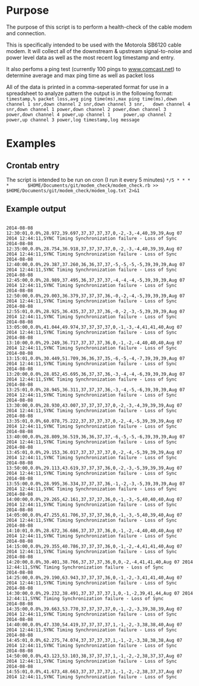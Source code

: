 # Purpose
The purpose of this script is to perform a health-check of the cable modem and connection.

This is specifically intended to be used with the Motorola SB6120 cable modem. It will collect all of the downstream & upstream signal-to-noise and power level data as well as the most recent log timestamp and entry.

It also perfoms a ping test (currently 100 pings to www.comcast.net) to determine average and max ping time as well as packet loss

All of the data is printed in a comma-seperated format for use in a spreadsheet to analyze pattern
the output is in the following format:
`timestamp,% packet loss,avg ping time(ms),max ping time(ms),down channel 1 snr,down channel 2 snr,down channel 3 snr,   down channel 4 snr,down channel 1 power,down channel 2 power,down channel 3 power,down channel 4 power,up channel 1     power,up channel 2 power,up channel 3 power,log timestamp,log message`

# Examples
## Crontab entry
The script is intended to be run on cron (I run it every 5 minutes)
`*/5 * * * *       $HOME/Documents/git/modem_check/modem_check.rb >> $HOME/Documents/git/modem_check/modem_log.txt 2>&1`

## Example output
```

2014-08-08 12:30:01,0.0%,28.972,39.697,37,37,37,37,0,-2,-3,-4,40,39,39,Aug 07 2014 12:44:11,SYNC Timing Synchronization failure - Loss of Sync
2014-08-08 12:35:00,0.0%,28.754,36.918,37,37,37,37,0,-2,-3,-4,40,39,39,Aug 07 2014 12:44:11,SYNC Timing Synchronization failure - Loss of Sync
2014-08-08 12:40:00,0.0%,29.387,37.260,36,36,37,37,-5,-5,-5,-5,39,39,39,Aug 07 2014 12:44:11,SYNC Timing Synchronization failure - Loss of Sync
2014-08-08 12:45:00,0.0%,28.989,37.495,36,37,37,37,-4,-4,-4,-5,39,39,39,Aug 07 2014 12:44:11,SYNC Timing Synchronization failure - Loss of Sync
2014-08-08 12:50:00,0.0%,29.003,36.379,37,37,37,36,-0,-2,-4,-5,39,39,39,Aug 07 2014 12:44:11,SYNC Timing Synchronization failure - Loss of Sync
2014-08-08 12:55:01,0.0%,28.925,36.435,37,37,37,36,-0,-2,-3,-5,39,39,39,Aug 07 2014 12:44:11,SYNC Timing Synchronization failure - Loss of Sync
2014-08-08 13:05:00,0.0%,41.044,49.974,37,37,37,37,0,-1,-3,-4,41,41,40,Aug 07 2014 12:44:11,SYNC Timing Synchronization failure - Loss of Sync
2014-08-08 13:10:00,0.0%,29.249,36.717,37,37,37,36,0,-1,-2,-4,40,40,40,Aug 07 2014 12:44:11,SYNC Timing Synchronization failure - Loss of Sync
2014-08-08 13:15:01,0.0%,30.449,51.709,36,36,37,35,-6,-5,-4,-7,39,39,39,Aug 07 2014 12:44:11,SYNC Timing Synchronization failure - Loss of Sync
2014-08-08 13:20:00,0.0%,28.852,45.695,36,37,37,36,-3,-4,-4,-6,39,39,39,Aug 07 2014 12:44:11,SYNC Timing Synchronization failure - Loss of Sync
2014-08-08 13:25:01,0.0%,28.945,36.311,37,37,37,36,-3,-4,-5,-6,39,39,39,Aug 07 2014 12:44:11,SYNC Timing Synchronization failure - Loss of Sync
2014-08-08 13:30:00,0.0%,28.930,43.007,37,37,37,37,0,-2,-3,-4,39,39,39,Aug 07 2014 12:44:11,SYNC Timing Synchronization failure - Loss of Sync
2014-08-08 13:35:01,0.0%,60.078,75.222,37,37,37,37,0,-2,-4,-5,39,39,39,Aug 07 2014 12:44:11,SYNC Timing Synchronization failure - Loss of Sync
2014-08-08 13:40:00,0.0%,28.809,36.519,36,36,37,37,-6,-5,-5,-6,39,39,39,Aug 07 2014 12:44:11,SYNC Timing Synchronization failure - Loss of Sync
2014-08-08 13:45:01,0.0%,29.153,36.017,37,37,37,37,0,-2,-4,-5,39,39,39,Aug 07 2014 12:44:11,SYNC Timing Synchronization failure - Loss of Sync
2014-08-08 13:50:00,0.0%,29.113,43.619,37,37,37,36,0,-2,-3,-5,39,39,39,Aug 07 2014 12:44:11,SYNC Timing Synchronization failure - Loss of Sync
2014-08-08 13:55:00,0.0%,28.995,36.334,37,37,37,36,-1,-2,-3,-5,39,39,39,Aug 07 2014 12:44:11,SYNC Timing Synchronization failure - Loss of Sync
2014-08-08 14:00:00,0.0%,29.265,42.161,37,37,37,36,0,-1,-3,-5,40,40,40,Aug 07 2014 12:44:11,SYNC Timing Synchronization failure - Loss of Sync
2014-08-08 14:05:00,0.0%,47.255,61.706,37,37,37,36,0,-1,-3,-5,40,39,40,Aug 07 2014 12:44:11,SYNC Timing Synchronization failure - Loss of Sync
2014-08-08 14:10:01,0.0%,28.672,36.686,37,37,37,36,0,-1,-2,-4,40,40,40,Aug 07 2014 12:44:11,SYNC Timing Synchronization failure - Loss of Sync
2014-08-08 14:15:00,0.0%,29.355,40.786,37,37,37,36,0,-1,-2,-4,41,41,40,Aug 07 2014 12:44:11,SYNC Timing Synchronization failure - Loss of Sync
2014-08-08 14:20:00,8.0%,30.401,38.766,37,37,37,36,0,0,-2,-4,41,41,40,Aug 07 2014 12:44:11,SYNC Timing Synchronization failure - Loss of Sync
2014-08-08 14:25:00,0.0%,29.190,63.943,37,37,37,36,0,-1,-2,-3,41,41,40,Aug 07 2014 12:44:11,SYNC Timing Synchronization failure - Loss of Sync
2014-08-08 14:30:00,0.0%,29.232,38.491,37,37,37,37,1,0,-1,-2,39,41,44,Aug 07 2014 12:44:11,SYNC Timing Synchronization failure - Loss of Sync
2014-08-08 14:35:00,0.0%,39.663,53.770,37,37,37,37,0,-1,-2,-3,39,38,39,Aug 07 2014 12:44:11,SYNC Timing Synchronization failure - Loss of Sync
2014-08-08 14:40:00,0.0%,47.330,54.419,37,37,37,37,1,-1,-2,-3,38,38,40,Aug 07 2014 12:44:11,SYNC Timing Synchronization failure - Loss of Sync
2014-08-08 14:45:01,0.0%,62.275,74.074,37,37,37,37,1,-1,-2,-3,38,38,38,Aug 07 2014 12:44:11,SYNC Timing Synchronization failure - Loss of Sync
2014-08-08 14:50:00,0.0%,43.123,53.103,38,37,37,37,1,-1,-2,-2,38,37,37,Aug 07 2014 12:44:11,SYNC Timing Synchronization failure - Loss of Sync
2014-08-08 14:55:01,0.0%,41.673,48.663,37,37,37,37,1,-1,-2,-2,38,37,37,Aug 07 2014 12:44:11,SYNC Timing Synchronization failure - Loss of Sync
```
